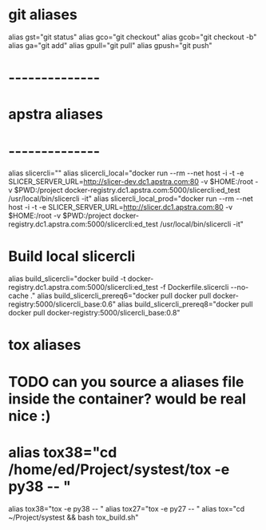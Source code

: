 # git aliases
alias gst="git status"
alias gco="git checkout"
alias gcob="git checkout -b"
alias ga="git add"
alias gpull="git pull"
alias gpush="git push"

# --------------
# apstra aliases
# --------------
alias slicercli=""
alias slicercli_local="docker run --rm --net host -i -t -e SLICER_SERVER_URL=http://slicer-dev.dc1.apstra.com:80 -v $HOME:/root -v $PWD:/project docker-registry.dc1.apstra.com:5000/slicercli:ed_test /usr/local/bin/slicercli -it"
alias slicercli_local_prod="docker run --rm --net host -i -t -e SLICER_SERVER_URL=http://slicer.dc1.apstra.com:80 -v $HOME:/root -v $PWD:/project docker-registry.dc1.apstra.com:5000/slicercli:ed_test /usr/local/bin/slicercli -it"
# Build local slicercli
alias build_slicercli="docker build -t docker-registry.dc1.apstra.com:5000/slicercli:ed_test -f Dockerfile.slicercli --no-cache ."
alias build_slicercli_prereq6="docker pull docker pull docker-registry:5000/slicercli_base:0.6"
alias build_slicercli_prereq8="docker pull docker pull docker-registry:5000/slicercli_base:0.8"

# tox aliases
# TODO can you source a aliases file inside the container? would be real nice :)
# alias tox38="cd /home/ed/Project/systest/tox -e py38 -- "
alias tox38="tox -e py38 -- "
alias tox27="tox -e py27 -- "
alias tox="cd ~/Project/systest && bash tox_build.sh"
